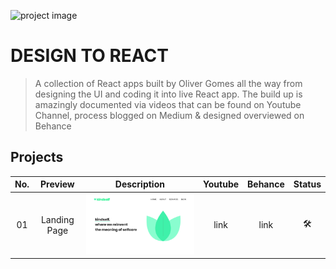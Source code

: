 ![project image](https://raw.githubusercontent.com/oliver-gomes/design-to-react/master/images/react%20design.png)

# DESIGN TO REACT

> A collection of React apps built by Oliver Gomes all the way from designing the UI and coding it into live React app. The build up is amazingly documented via videos that can be found on Youtube Channel, process blogged on Medium & designed overviewed on Behance

## Projects

| No. |   Preview    |              Description              | Youtube | Behance | Status |
| :-: | :----------: | :-----------------------------------: | :-----: | :-----: | :----: |
| 01  | Landing Page | <img src="images/01.png" width="500"> |  link   |  link   |   🛠    |
